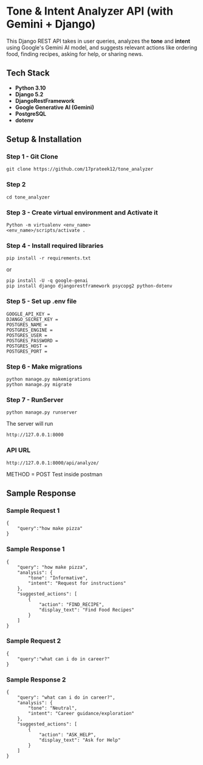 # Tone & Intent Analyzer API (with Gemini + Django)

This Django REST API takes in user queries, analyzes the **tone** and **intent** using Google's Gemini AI model, and suggests relevant actions like ordering food, finding recipes, asking for help, or sharing news.

## Tech Stack
- **Python 3.10**
- **Django 5.2**
- **DjangoRestFramework**
- **Google Generative AI (Gemini)**
- **PostgreSQL**
- **dotenv**

## Setup & Installation

### Step 1 - Git Clone
```
git clone https://github.com/17prateek12/tone_analyzer
````

### Step 2
```
cd tone_analyzer
```

### Step 3 - Create virtual environment and Activate it
```
Python -m virtualenv <env_name>
<env_name>/scripts/activate .
```

### Step 4 - Install required libraries
```
pip install -r requirements.txt
```
or
```
pip install -U -q google-genai
pip install django djangorestframework psycopg2 python-dotenv
```

### Step 5 - Set up .env file
```
GOOGLE_API_KEY = 
DJANGO_SECRET_KEY = 
POSTGRES_NAME = 
POSTGRES_ENGINE = 
POSTGRES_USER = 
POSTGRES_PASSWORD = 
POSTGRES_HOST = 
POSTGRES_PORT = 
```

### Step 6 - Make migrations
```
python manage.py makemigrations
python manage.py migrate
```

### Step 7 - RunServer
```
python manage.py runserver
```

The server will run
```
http://127.0.0.1:8000
```

### API URL
```
http://127.0.0.1:8000/api/analyze/
```
METHOD = POST 
Test inside postman

## Sample Response

### Sample Request 1
```
{
    "query":"how make pizza"
}
```

### Sample Response 1
```
{
    "query": "how make pizza",
    "analysis": {
        "tone": "Informative",
        "intent": "Request for instructions"
    },
    "suggested_actions": [
        {
            "action": "FIND_RECIPE",
            "display_text": "Find Food Recipes"
        }
    ]
}
```

### Sample Request 2
```
{
    "query":"what can i do in career?"
}
```

### Sample Response 2
```
{
    "query": "what can i do in career?",
    "analysis": {
        "tone": "Neutral",
        "intent": "Career guidance/exploration"
    },
    "suggested_actions": [
        {
            "action": "ASK_HELP",
            "display_text": "Ask for Help"
        }
    ]
}
```
